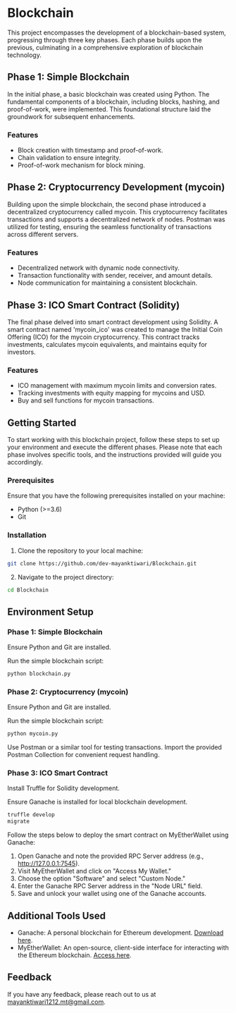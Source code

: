 
# Blockchain

This project encompasses the development of a blockchain-based system, progressing through three key phases. Each phase builds upon the previous, culminating in a comprehensive exploration of blockchain technology.



## Phase 1: Simple Blockchain
In the initial phase, a basic blockchain was created using Python. The fundamental components of a blockchain, including blocks, hashing, and proof-of-work, were implemented. This foundational structure laid the groundwork for subsequent enhancements.


### Features

- Block creation with timestamp and proof-of-work.
- Chain validation to ensure integrity.
- Proof-of-work mechanism for block mining.



## Phase 2: Cryptocurrency Development (mycoin)
Building upon the simple blockchain, the second phase introduced a decentralized cryptocurrency called mycoin. This cryptocurrency facilitates transactions and supports a decentralized network of nodes. Postman was utilized for testing, ensuring the seamless functionality of transactions across different servers.


### Features
- Decentralized network with dynamic node connectivity.
- Transaction functionality with sender, receiver, and amount details.
- Node communication for maintaining a consistent blockchain.
## Phase 3:  ICO Smart Contract (Solidity)
The final phase delved into smart contract development using Solidity. A smart contract named 'mycoin_ico' was created to manage the Initial Coin Offering (ICO) for the mycoin cryptocurrency. This contract tracks investments, calculates mycoin equivalents, and maintains equity for investors.
### Features
- ICO management with maximum mycoin limits and conversion rates.
- Tracking investments with equity mapping for mycoins and USD.
- Buy and sell functions for mycoin transactions.
## Getting Started

To start working with this blockchain project, follow these steps to set up your environment and execute the different phases. Please note that each phase involves specific tools, and the instructions provided will guide you accordingly.

### Prerequisites
Ensure that you have the following prerequisites installed on your machine:

- Python (>=3.6)
- Git

### Installation
1. Clone the repository to your local machine:

```bash
git clone https://github.com/dev-mayanktiwari/Blockchain.git
```

2. Navigate to the project directory:

```bash
cd Blockchain
```


## Environment Setup

### Phase 1: Simple Blockchain
Ensure Python and Git are installed.

Run the simple blockchain script:

```bash
python blockchain.py
```

### Phase 2: Cryptocurrency (mycoin)
Ensure Python and Git are installed.

Run the simple blockchain script:

```bash
python mycoin.py
```
Use Postman or a similar tool for testing transactions. Import the provided Postman Collection for convenient request handling.

### Phase 3: ICO Smart Contract
Install Truffle for Solidity development.

Ensure Ganache is installed for local blockchain development.

```bash
truffle develop
migrate
```
Follow the steps below to deploy the smart contract on MyEtherWallet using Ganache:

1. Open Ganache and note the provided RPC Server address (e.g., http://127.0.0.1:7545).
2. Visit MyEtherWallet and click on "Access My Wallet."
3. Choose the option "Software" and select "Custom Node."
4. Enter the Ganache RPC Server address in the "Node URL" field.
5. Save and unlock your wallet using one of the Ganache accounts.
## Additional Tools Used

- Ganache: A personal blockchain for Ethereum development. [Download here](https://trufflesuite.com/ganache/).
- MyEtherWallet: An open-source, client-side interface for interacting with the Ethereum blockchain. [Access here](https://github.com/MyEtherWallet/MyEtherWallet).

## Feedback

If you have any feedback, please reach out to us at mayanktiwari1212.mt@gmail.com.

